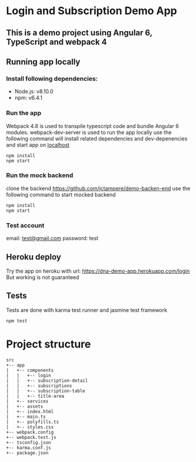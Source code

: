# Login and Subscription Demo App
## This is a demo project using Angular 6, TypeScript and webpack 4

## Running app locally

### Install following dependencies:

* Node.js: v8.10.0
* npm: v6.4.1

### Run the app 
Webpack 4.8 is used to transpile typescript code and bundle Angular 6 modules. 
webpack-dev-server is used to run the app locally
use the following command will install related dependencies and dev-depenencies and start app on [localhost](http://localhost:8080)
```
npm install 
npm start
```
### Run the mock backend
clone the backend https://github.com/jctampere/demo-backen-end
use the following command to start mocked backend
```
npm install 
npm start
```
### Test account
email: test@gmail.com
password: test

## Heroku deploy
Try the app on heroku with url: https://dna-demo-app.herokuapp.com/login
But working is not guaranteed

## Tests 
Tests are done with karma test runner and jasmine test framework
```
npm test
```

# Project structure
```
src
+-- app
|   +-- components
|   |   +-- login
|   |   +-- subscription-detail
|   |   +-- subscriptions
|   |   +-- subscription-table
|   |   +-- title-area
|   +-- services
|   +-- assets
|   +-- index.html
|   +-- main.ts
|   +-- polyfills.ts
|   +-- styles.css
+-- webpack.config
+-- webpack.test.js
+-- tsconfig.json
+-- karma.conf.js
+-- package.json
```
